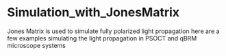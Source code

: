 # Simulation_with_JonesMatrix
Jones Matrix is used to simulate fully polarized light propagation
here are a few examples simulating the light propagation in PSOCT and qBRM microscope systems
